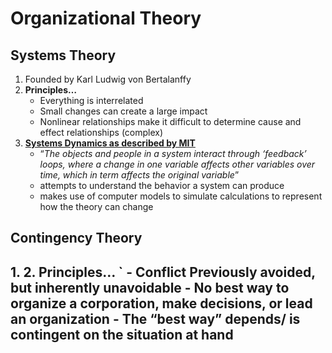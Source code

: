 # Organizational Theory #
## Systems Theory ##
1. Founded by Karl Ludwig von Bertalanffy
2. __Principles…__
	* Everything is interrelated
	* Small changes can create a large impact
	* Nonlinear relationships make it difficult to determine cause and effect relationships (complex)
3. __[Systems Dynamics as described by MIT](http://web.mit.edu/sysdyn/sd-intro/)__
	* “_The objects and people in a system interact through ‘feedback’ loops, where a change in one variable affects other variables over time, which in term affects the original variable_”
	* attempts to understand the behavior a system can produce
	* makes use of computer models to simulate calculations to represent how the theory can change


<h2> Contingency Theory <h2>
1. 
2. Principles…
`	- Conflict Previously avoided, but inherently unavoidable
	- No best way to organize a corporation, make decisions, or lead an organization 
	- The “best way” depends/ is contingent on  the situation at hand


